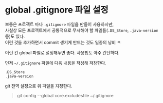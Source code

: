# global .gitignore 파일 설정

보통은 프로젝트 마다 `.gitignore` 파일을 만들어 사용하지만,  
사실상 모든 프로젝트에서 공통적으로 무시해야 할 파일들(`.DS_Store`, `.java-version` 등)도 있다.  
이런 것들 추가하면서 commit 생기게 만드는 것도 일종의 낭비 ㅋ

이런 건 global 파일로 설정해두면 좋다. 사용법도 아주 간단하다.

먼저 `~/.gitignore` 파일에 다음 내용을 작성해 저장한다.

```text
.DS_Store
.java-version
```

git 전역 설정으로 위 파일을 지정한다.

>git config --global core.excludesfile ~/.gitignore

